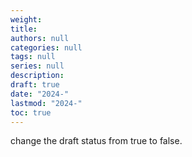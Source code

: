 ```yaml
---
weight: 
title: 
authors: null
categories: null
tags: null
series: null
description: 
draft: true
date: "2024-"
lastmod: "2024-"
toc: true
---
```


<!--more-->

change the draft status from true to false.
